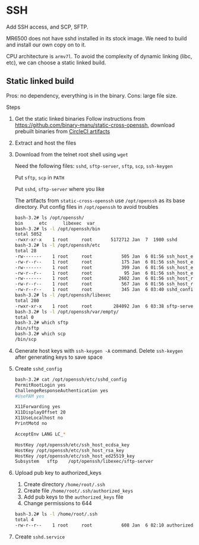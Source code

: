 # SSH
Add SSH access, and SCP, SFTP.

MR6500 does not have sshd installed in its stock image. We need to build and install our own copy on to it. 

CPU architecture is `armv7l`. To avoid the complexity of dynamic linking (libc, etc), we can choose a static linked build.

## Static linked build
Pros: no dependency, everything is in the binary.
Cons: large file size.

Steps
1. Get the static linked binaries
Follow instructions from https://github.com/binary-manu/static-cross-openssh, download prebuilt binaries from [CircleCI artifacts](https://app.circleci.com/pipelines/github/binary-manu/static-cross-openssh/15/workflows/97da4e36-5c80-4b74-8f26-c5528309f6c2)

1. Extract and host the files
1. Download from the telnet root shell using `wget`

   Need the following files: `sshd`, `sftp-server`, `sftp`, `scp`, `ssh-keygen`

   Put `sftp`, `scp` in `PATH`

   Put `sshd`, `sftp-server` where you like

   The artifacts from `static-cross-openssh` use `/opt/openssh` as its base directory. Put config files in `/opt/openssh` to avoid troubles
    ```bash
    bash-3.2# ls /opt/openssh/
    bin      etc      libexec  var
    bash-3.2# ls -l /opt/openssh/bin
    total 5052
    -rwxr-xr-x    1 root     root       5172712 Jan  7  1980 sshd
    bash-3.2# ls -l /opt/openssh/etc
    total 28
    -rw-------    1 root     root           505 Jan  6 01:56 ssh_host_ecdsa_key
    -rw-r--r--    1 root     root           175 Jan  6 01:56 ssh_host_ecdsa_key.pub
    -rw-------    1 root     root           399 Jan  6 01:56 ssh_host_ed25519_key
    -rw-r--r--    1 root     root            95 Jan  6 01:56 ssh_host_ed25519_key.pub
    -rw-------    1 root     root          2602 Jan  6 01:56 ssh_host_rsa_key
    -rw-r--r--    1 root     root           567 Jan  6 01:56 ssh_host_rsa_key.pub
    -rw-r--r--    1 root     root           345 Jan  6 03:40 sshd_config
    bash-3.2# ls -l /opt/openssh/libexec
    total 280
    -rwxr-xr-x    1 root     root        284092 Jan  6 03:38 sftp-server
    bash-3.2# ls -l /opt/openssh/var/empty/
    total 0
    bash-3.2# which sftp
   /bin/sftp
   bash-3.2# which scp
   /bin/scp
    ```

1. Generate host keys with `ssh-keygen -A` command. Delete `ssh-keygen` after generating keys to save space

1. Create `sshd_config`
    ```bash
    bash-3.2# cat /opt/openssh/etc/sshd_config 
    PermitRootLogin yes
    ChallengeResponseAuthentication yes 
    #UsePAM yes
    
    X11Forwarding yes
    X11DisplayOffset 20 
    X11UseLocalhost no 
    PrintMotd no
    
    AcceptEnv LANG LC_*
    
    HostKey /opt/openssh/etc/ssh_host_ecdsa_key
    HostKey /opt/openssh/etc/ssh_host_rsa_key
    HostKey /opt/openssh/etc/ssh_host_ed25519_key
    Subsystem	sftp	/opt/openssh/libexec/sftp-server
    ```

1. Upload pub key to authorized_keys
   1. Create directory `/home/root/.ssh`
   1. Create file `/home/root/.ssh/authorized_keys`
   1. Add pub keys to the `authorized_keys` file
   1. Change permissions to 644
    ```bash
    bash-3.2# ls -l /home/root/.ssh
    total 4
    -rw-r--r--    1 root     root           608 Jan  6 02:10 authorized_keys
    ```
1. Create `sshd.service`

